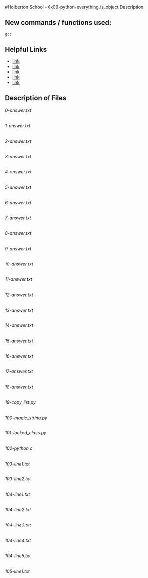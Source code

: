 #Holberton School - 0x09-python-everything_is_object
Description

## New commands / functions used:
``gcc``

## Helpful Links
* [link](http://www.openbookproject.net/thinkcs/python/english2e/ch09.html#objects-and-values)
* [link](http://www.openbookproject.net/thinkcs/python/english2e/ch09.html#aliasing)
* [link](http://stackoverflow.com/questions/8056130/immutable-vs-mutable-types)
* [link](http://www-inst.eecs.berkeley.edu/%7Eselfpace/cs9honline/Q2/mutation.html)
* [link](http://www.openbookproject.net/thinkcs/python/english2e/ch09.html#cloning-lists)

## Description of Files
<h6>0-answer.txt</h6>

<h6>1-answer.txt</h6>

<h6>2-answer.txt</h6>

<h6>3-answer.txt</h6>

<h6>4-answer.txt</h6>

<h6>5-answer.txt</h6>

<h6>6-answer.txt</h6>

<h6>7-answer.txt</h6>

<h6>8-answer.txt</h6>

<h6>9-answer.txt</h6>

<h6>10-answer.txt</h6>

<h6>11-answer.txt</h6>

<h6>12-answer.txt</h6>

<h6>13-answer.txt</h6>

<h6>14-answer.txt</h6>

<h6>15-answer.txt</h6>

<h6>16-answer.txt</h6>

<h6>17-answer.txt</h6>

<h6>18-answer.txt</h6>

<h6>19-copy_list.py</h6>

<h6>100-magic_string.py</h6>

<h6>101-locked_class.py</h6>

<h6>102-python.c</h6>

<h6>103-line1.txt</h6>

<h6>103-line2.txt</h6>

<h6>104-line1.txt</h6>

<h6>104-line2.txt</h6>

<h6>104-line3.txt</h6>

<h6>104-line4.txt</h6>

<h6>104-line5.txt</h6>

<h6>105-line1.txt</h6>


